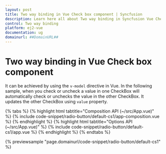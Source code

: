 ```yaml
---
layout: post
title: Two way binding in Vue Check box component | Syncfusion
description: Learn here all about Two way binding in Syncfusion Vue Check box component of Syncfusion Essential JS 2 and more.
control: Two way binding 
platform: ej2-vue
documentation: ug
domainurl: ##DomainURL##
---
```


# Two way binding in Vue Check box component

It can be achieved by using the `v-model` directive in Vue. In the following sample, when you check or uncheck a value in one CheckBox will automatically check or unchecks the value in the other CheckBox. It updates the other CheckBox using `value` property.

{% tabs %}
{% highlight html tabtitle="Composition API (~/src/App.vue)" %}
{% include code-snippet/radio-button/default-cs1/app-composition.vue %}
{% endhighlight %}
{% highlight html tabtitle="Options API (~/src/App.vue)" %}
{% include code-snippet/radio-button/default-cs1/app.vue %}
{% endhighlight %}
{% endtabs %}
        
{% previewsample "page.domainurl/code-snippet/radio-button/default-cs1" %}